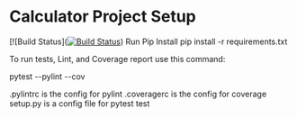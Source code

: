 # Calculator Project Setup
[![Build Status]([![Build Status](https://app.travis-ci.com/sravyamyla/cal2_divisiontest.svg?branch=main)](https://app.travis-ci.com/sravyamyla/cal2_divisiontest))
Run Pip Install
pip install -r requirements.txt

To run tests, Lint, and Coverage report use this command:

pytest  --pylint --cov

.pylintrc is the config for pylint
.coveragerc is the config for coverage
setup.py is a config file for pytest
test
